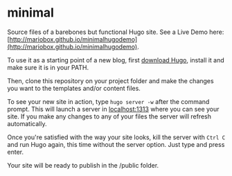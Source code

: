 # minimal

Source files of a barebones but functional Hugo site. See a Live Demo here: [http://mariobox.github.io/minimalhugodemo](http://mariobox.github.io/minimalhugodemo).

To use it as a starting point of a new blog, first [download Hugo](http://gohugo.io), install it and make sure it is in your PATH.

Then, clone this repository on your project folder and make the changes you want to the templates and/or content files.

To see your new site in action, type <code>hugo server -w</code> after the command prompt. This will launch a server in <localhost:1313> where you can see your site. If you make any changes to any of your files the server will refresh automatically.

Once you're satisfied with the way your site looks, kill the server with <code>Ctrl C</code> and run Hugo again, this time without the server option. Just type <hugo> and press enter.

Your site will be ready to publish in the /public folder.
